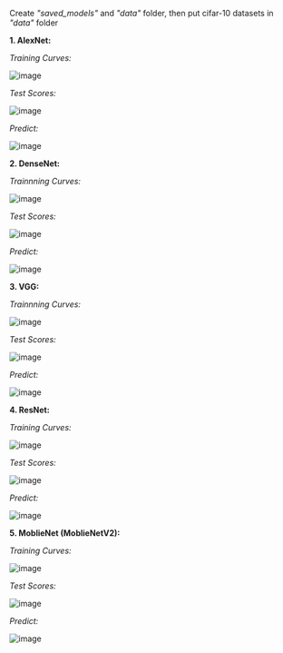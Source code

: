 Create _"saved_models"_ and _"data"_ folder, then put cifar-10 datasets in _"data"_ folder

**1. AlexNet:**

_Training Curves:_

![image](https://github.com/user-attachments/assets/0f8cacc9-4732-4f67-b0bd-34f82aca4766)

_Test Scores:_

![image](https://github.com/user-attachments/assets/bcf342b0-75fe-4c50-9df6-4a359b629731)

_Predict:_

![image](https://github.com/user-attachments/assets/fd48300a-4f99-4e66-a483-0400c84ca437)

**2. DenseNet:**

_Trainnning Curves:_

![image](https://github.com/user-attachments/assets/ffde5aa2-9297-4f2f-b19b-e28ff54e90b9)

_Test Scores:_

![image](https://github.com/user-attachments/assets/eea03a03-12d2-4385-839b-73ffc077cb25)

_Predict:_

![image](https://github.com/user-attachments/assets/4c4632f6-858f-4a63-be5b-f77027578d9b)

**3. VGG:**

_Trainnning Curves:_

![image](https://github.com/user-attachments/assets/c5249c60-77d4-4862-9120-a301f575b70f)

_Test Scores:_

![image](https://github.com/user-attachments/assets/a7c32b8d-a423-452e-9a71-243af4412aed)

_Predict:_

![image](https://github.com/user-attachments/assets/71baee68-32d6-4115-8a29-b4959f050ca7)

**4. ResNet:**

_Training Curves:_

![image](https://github.com/user-attachments/assets/8ab0c04c-3822-4395-a33a-dae0d38fb754)

_Test Scores:_

![image](https://github.com/user-attachments/assets/03ff0d40-b688-4fec-80e3-ea4c075b0a19)

_Predict:_

![image](https://github.com/user-attachments/assets/cbb4e72d-2a4c-4436-a108-a23b1cd7deca)


**5. MoblieNet (MoblieNetV2):**

_Training Curves:_

![image](https://github.com/user-attachments/assets/84efa3b2-5171-4f96-b96c-3e21407548b3)

_Test Scores:_

![image](https://github.com/user-attachments/assets/a5435a1a-832e-4627-b0c4-4100388d163e)

_Predict:_

![image](https://github.com/user-attachments/assets/98a13860-1fee-4883-aa30-43ff63bec392)
